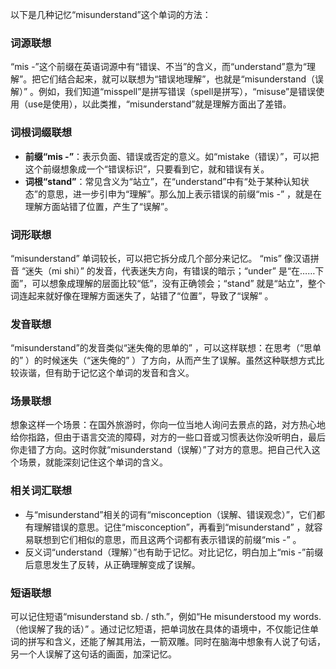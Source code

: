 以下是几种记忆“misunderstand”这个单词的方法：

### 词源联想
“mis -”这个前缀在英语词源中有“错误、不当”的含义，而“understand”意为“理解”。把它们结合起来，就可以联想为“错误地理解”，也就是“misunderstand（误解）” 。例如，我们知道“misspell”是拼写错误（spell是拼写），“misuse”是错误使用（use是使用），以此类推，“misunderstand”就是理解方面出了差错。 

### 词根词缀联想
 - **前缀“mis -”**：表示负面、错误或否定的意义。如“mistake（错误）”，可以把这个前缀想象成一个“错误标识”，只要看到它，就和错误有关。
 - **词根“stand”**：常见含义为“站立”，在“understand”中有“处于某种认知状态”的意思，进一步引申为“理解”。那么加上表示错误的前缀“mis -” ，就是在理解方面站错了位置，产生了“误解”。

### 词形联想
“misunderstand” 单词较长，可以把它拆分成几个部分来记忆。 “mis” 像汉语拼音 “迷失（mi shi）” 的发音，代表迷失方向，有错误的暗示；“under” 是“在……下面”，可以想象成理解的层面比较“低”，没有正确领会；“stand” 就是“站立”，整个词连起来就好像在理解方面迷失了，站错了“位置”，导致了“误解” 。 

### 发音联想
“misunderstand”的发音类似“迷失俺的思单的” ，可以这样联想：在思考（“思单的” ）的时候迷失（“迷失俺的” ）了方向，从而产生了误解。虽然这种联想方式比较诙谐，但有助于记忆这个单词的发音和含义。 

### 场景联想
想象这样一个场景：在国外旅游时，你向一位当地人询问去景点的路，对方热心地给你指路，但由于语言交流的障碍，对方的一些口音或习惯表达你没听明白，最后你走错了方向。这时你就“misunderstand（误解）”了对方的意思。把自己代入这个场景，就能深刻记住这个单词的含义。 

### 相关词汇联想
 - 与“misunderstand”相关的词有“misconception（误解、错误观念）”，它们都有理解错误的意思。记住“misconception”，再看到“misunderstand” ，就容易联想到它们相似的意思，而且这两个词都有表示错误的前缀“mis -” 。
 - 反义词“understand（理解）”也有助于记忆。对比记忆，明白加上“mis -”前缀后意思发生了反转，从正确理解变成了误解。 

### 短语联想
可以记住短语“misunderstand sb. / sth.”，例如“He misunderstood my words.（他误解了我的话）” 。通过记忆短语，把单词放在具体的语境中，不仅能记住单词的拼写和含义，还能了解其用法，一箭双雕。同时在脑海中想象有人说了句话，另一个人误解了这句话的画面，加深记忆。 